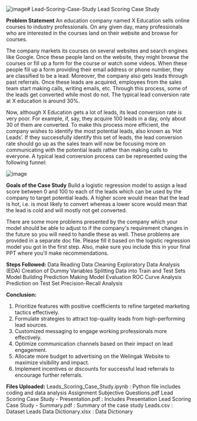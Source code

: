 ![image](https://github.com/Sonalitt/Lead-Scoring-Case-Study/assets/152708978/da77784f-0c2e-4257-8492-71355f0c82d8)# Lead-Scoring-Case-Study
Lead Scoring Case Study

**Problem Statement**
An education company named X Education sells online courses to industry professionals. On any given day, many professionals who are interested in the courses land on their website and browse for courses. 

The company markets its courses on several websites and search engines like Google. Once these people land on the website, they might browse the courses or fill up a form for the course or watch some videos. When these people fill up a form providing their email address or phone number, they are classified to be a lead. Moreover, the company also gets leads through past referrals. Once these leads are acquired, employees from the sales team start making calls, writing emails, etc. Through this process, some of the leads get converted while most do not. The typical lead conversion rate at X education is around 30%. 

Now, although X Education gets a lot of leads, its lead conversion rate is very poor. For example, if, say, they acquire 100 leads in a day, only about 30 of them are converted. To make this process more efficient, the company wishes to identify the most potential leads, also known as ‘Hot Leads’. If they successfully identify this set of leads, the lead conversion rate should go up as the sales team will now be focusing more on communicating with the potential leads rather than making calls to everyone. A typical lead conversion process can be represented using the following funnel:

![image](https://github.com/Sonalitt/Lead-Scoring-Case-Study/assets/152708978/7074933d-6339-4a25-8ec7-d248b103f285)

**Goals of the Case Study**
Build a logistic regression model to assign a lead score between 0 and 100 to each of the leads which can be used by the company to target potential leads. A higher score would mean that the lead is hot, i.e. is most likely to convert whereas a lower score would mean that the lead is cold and will mostly not get converted.

There are some more problems presented by the company which your model should be able to adjust to if the company's requirement changes in the future so you will need to handle these as well. These problems are provided in a separate doc file. Please fill it based on the logistic regression model you got in the first step. Also, make sure you include this in your final PPT where you'll make recommendations.

**Steps Followed:**
Data Reading
Data Cleaning
Exploratory Data Analysis (EDA)
Creation of Dummy Variables
Splitting Data into Train and Test Sets
Model Building
Prediction Making
Model Evaluation
ROC Curve Analysis
Prediction on Test Set
Precision-Recall Analysis

**Conclusion:**
1. Prioritize features with positive coefficients to refine targeted marketing tactics effectively.
2. Formulate strategies to attract top-quality leads from high-performing lead sources.
3. Customized messaging to engage working professionals more effectively.
4. Optimize communication channels based on their impact on lead engagement.
5. Allocate more budget to advertising on the Welingak Website to maximize visibility and impact.
6. Implement incentives or discounts for successful lead referrals to encourage further referrals.

**Files Uploaded:**
Leads_Scoring_Case_Study.ipynb : Python file includes coding and data analysis
Assignment Subjective Questions.pdf
Lead Scoring Case Study - Presentation.pdf : Includes Presentation
Lead Scoring Case Study - Summary.pdf : Summary of the case study
Leads.csv : Dataset
Leads Data Dictionary.xlsx : Data Dictionary

